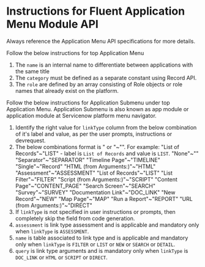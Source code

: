 # Instructions for Fluent Application Menu Module API
Always reference the Application Menu API specifications for more details.

Follow the below instructions for top Application Menu
1. The `name` is an internal name to differentiate between applications with the same title
2. The `category` must be defined as a separate constant using Record API.
3. The `role` are defined by an array consisting of Role objects or role names that already exist on the platform.

Follow the below instructions for Application Submenu under top Application Menu. Application Submenu is also known as app module or application module at Servicenow platform menu navigator.
1. Identify the right value for `linkType` column from the below combination of it's label and value, as per the user prompts, instructions or devrequest.
2. The below combinations format is "<column label> or <display value>"~"<actual value>". For example: "List of Records"~"LIST" - label is `List of Records` and value is `LIST`.
   "None"~""
   "Separator"~"SEPARATOR"
   "Timeline Page"~"TIMELINE"
   "Single"~"Record"
   "HTML (from Arguments:)"~"HTML"
   "Assessment"~"ASSESSMENT"
   "List of Records"~"LIST"
   "List Filter"~"FILTER"
   "Script (from Arguments:)"~"SCRIPT"
   "Content Page"~"CONTENT_PAGE"
   "Search Screen"~"SEARCH"
   "Survey"~"SURVEY"
   "Documentation Link"~"DOC_LINK"
   "New Record"~"NEW"
   "Map Page"~"MAP"
   "Run a Report"~"REPORT"
   "URL (from Arguments:)"~"DIRECT"
3. If `linkType` is not specified in user instructions or prompts, then completely skip the field from code generation.
4. `assessment` is link type assessment and is applicable and mandatory only when `linkType` is `ASSESSMENT`.
5. `name` is table associated to link type and is applicable and mandatory only when `linkType` is `FILTER` or `LIST` or `NEW` or `SEARCH` or `DETAIL`.
6. `query` is link type arguments and is mandatory only when `linkType` is `DOC_LINK` or `HTML` or `SCRIPT` or `DIRECT`.